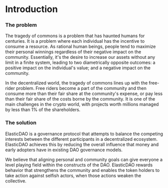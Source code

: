 # Introduction

### The problem

The tragedy of commons is a problem that has haunted humans for centuries. It is a problem where each individual has the incentive to consume a resource. As rational human beings, people tend to maximize their personal winnings regardless of their negative impact on the community. Essentially, it's the desire to increase our assets without any limit in a finite system, leading to two diametrically opposite outcomes: a positive impact on the individual's value; and a negative impact on the community.

In the decentralized world, the tragedy of commons lines up with the free-rider problem. Free riders become a part of the community and then consume more than their fair share at the community's expense, or pay less than their fair share of the costs borne by the community. It is one of the main challenges in the crypto world, with projects worth millions managed by less than 1% of the shareholders.

### The solution

ElasticDAO is a governance protocol that attempts to balance the competing interests between the different participants in a decentralized ecosystem. ElasticDAO achieves this by reducing the overall influence that money and early adopters have in existing DAO governance models.

We believe that aligning personal and community goals can give everyone a level playing field within the constructs of the DAO. ElasticDAO rewards behavior that strengthens the community and enables the token holders to take action against selfish actors, when those actions weaken the collective.

